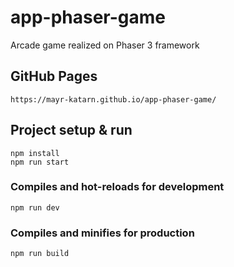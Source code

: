 # app-phaser-game
Arcade game realized on Phaser 3 framework

## GitHub Pages
```
https://mayr-katarn.github.io/app-phaser-game/
```

## Project setup & run
```
npm install
npm run start
```

### Compiles and hot-reloads for development
```
npm run dev
```

### Compiles and minifies for production
```
npm run build
```
